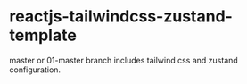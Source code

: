 # reactjs-tailwindcss-zustand-template
master or 01-master branch includes tailwind css and zustand configuration.
